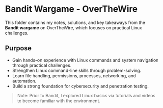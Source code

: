 # Bandit Wargame - OverTheWire

This folder contains my notes, solutions, and key takeaways from the **Bandit wargame** on OverTheWire, which focuses on practical Linux challenges.  

## Purpose
- Gain hands-on experience with Linux commands and system navigation through practical challenges.  
- Strengthen Linux command-line skills through problem-solving.  
- Learn file handling, permissions, processes, networking, and automation.  
- Build a strong foundation for cybersecurity and penetration testing.

> Note: Prior to Bandit, I explored Linux basics via tutorials and videos to become familiar with the environment.


